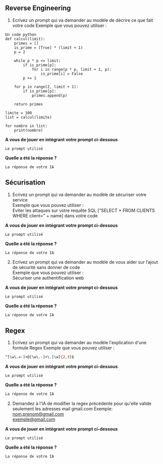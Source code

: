 ## Reverse Engineering 
1.	Ecrivez un prompt qui va demander au modèle de décrire ce que fait votre code
Exemple que vous pouvez utiliser :  
```
Un code python
def calcul(limit): 
    primes = [] 
    is_prime = [True] * (limit + 1) 
    p = 2 
  
    while p * p <= limit: 
        if is_prime[p]: 
            for i in range(p * p, limit + 1, p): 
                is_prime[i] = False 
        p += 1 
  
    for p in range(2, limit + 1): 
        if is_prime[p]: 
            primes.append(p) 
  
    return primes 
  
limite = 100 
list = calcul(limite) 
  
for nombre in list: 
    print(nombre) 
```

**A vous de jouer en intégrant votre prompt ci-dessous**

```
Le prompt utilisé
```
**Quelle a été la réponse ?**

```bash
La réponse de votre IA
```


## Sécurisation 
1.	Ecrivez un prompt qui va demander au modèle de sécuriser votre service  
Exemple que vous pouvez utiliser :  
Eviter les attaques sur votre requête SQL [“SELECT * FROM CLIENTS WHERE client=” + name] dans votre code 

**A vous de jouer en intégrant votre prompt ci-dessous**

```
Le prompt utilisé
```
**Quelle a été la réponse ?**

```bash
La réponse de votre IA
```
 
2.	Ecrivez un prompt qui va demander au modèle de vous aider sur l’ajout de sécurité sans donner de code  
Exemple que vous pouvez utiliser :  
Sécuriser une authentification web  

**A vous de jouer en intégrant votre prompt ci-dessous**

```
Le prompt utilisé
```
**Quelle a été la réponse ?**

```bash
La réponse de votre IA
```

## Regex 
1.	Ecrivez un prompt qui va demander au modèle l'explication d'une formule Regex 
Exemple que vous pouvez utiliser :  
```bash
^[\w\.=-]+@[\w\.-]+\.[\w]{2,3}$
```

**A vous de jouer en intégrant votre prompt ci-dessous**

```
Le prompt utilisé
```
**Quelle a été la réponse ?**

```bash
La réponse de votre IA
```

2. Demandez à l'IA de modifier la regex précédente pour qu'elle valide seulement les adresses mail gmail.com
Exemple:  
nom.prenom@gmail.com  
exemple@gmail.com  

**A vous de jouer en intégrant votre prompt ci-dessous**

```
Le prompt utilisé
```
**Quelle a été la réponse ?**

```bash
La réponse de votre IA
```